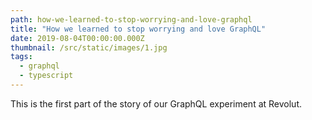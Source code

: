 ```yaml
---
path: how-we-learned-to-stop-worrying-and-love-graphql
title: "How we learned to stop worrying and love GraphQL"
date: 2019-08-04T00:00:00.000Z
thumbnail: /src/static/images/1.jpg
tags:
  - graphql
  - typescript
---
```

This is the first part of the story of our GraphQL experiment at Revolut. 

